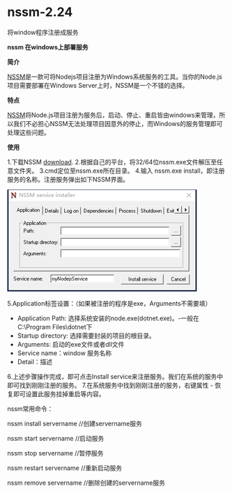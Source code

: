 # nssm-2.24
将window程序注册成服务

**nssm 在windows上部署服务**

**简介**

[NSSM](http://www.nssm.cc/)是一款可将Nodejs项目注册为Windows系统服务的工具。当你的Node.js项目需要部署在Windows Server上时，NSSM是一个不错的选择。

**特点**

[NSSM](http://www.nssm.cc/)将Node.js项目注册为服务后，启动、停止、重启皆由windows来管理，所以我们不必担心NSSM无法处理项目因意外的停止，而Windows的服务管理即可处理这些问题。

**使用**

1.下载NSSM [download](http://www.nssm.cc/release/nssm-2.24.zip). 2.根据自己的平台，将32/64位nssm.exe文件解压至任意文件夹。 3.cmd定位至nssm.exe所在目录。 4.输入 nssm.exe install，即注册服务的名称。注册服务弹出如下NSSM界面。

![nssm](https://github.com/Canaban0305/Images/blob/master/image.png)

5.Application标签设置：（如果被注册的程序是exe，Arguments不需要填）

- Application Path:     选择系统安装的node.exe(dotnet.exe)。-一般在C:\Program Files\dotnet下
- Startup directory:     选择需要封装的项目的根目录。
- Arguments:     启动的exe文件或者dll文件
- Service name：window 服务名称
- Detail：描述

6.上述步骤操作完成，即可点击Install service来注册服务。我们在系统的服务中即可找到刚刚注册的服务。 7.在系统服务中找到刚刚注册的服务，右键属性 - 恢复即可设置此服务挂掉重启等内容。

nssm常用命令：

nssm install servername //创建servername服务

nssm start servername //启动服务

nssm stop servername //暂停服务

nssm restart servername //重新启动服务

nssm remove servername //删除创建的servername服务
